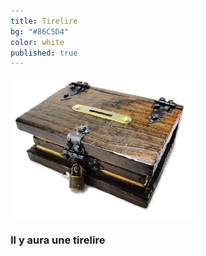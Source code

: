 ```yaml
---
title: Tirelire
bg: "#86C5D4"
color: white
published: true
---
```



<div class="left">
    <img src="/img/tirelire.png" alt="tirelire">
</div>

<div class="right">
    <h3>Il y aura une tirelire</h3>
</div>

